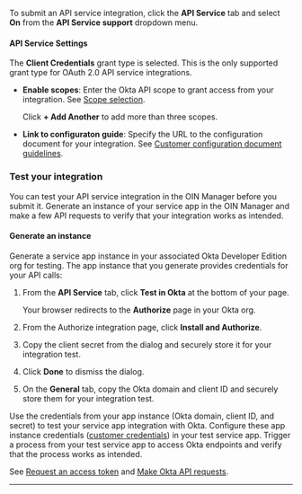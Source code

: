 To submit an API service integration, click the **API Service** tab and select **On** from the **API Service support** dropdown menu.

#### API Service Settings

The **Client Credentials** grant type is selected. This is the only supported grant type for OAuth 2.0 API service integrations.

* **Enable scopes**: Enter the Okta API scope to grant access from your integration. See [Scope selection](/docs/guides/build-api-integration/main/#scope-selection).

    Click **+ Add Another** to add more than three scopes.

* **Link to configuraton guide**: Specify the URL to the configuration document for your integration. See [Customer configuration document guidelines](/docs/guides/submit-app-prereq/main/#customer-configuration-document-guidelines).

### Test your integration

You can test your API service integration in the OIN Manager before you submit it. Generate an instance of your service app in the OIN Manager and make a few API requests to verify that your integration works as intended.

#### Generate an instance

Generate a service app instance in your associated Okta Developer Edition org for testing. The app instance that you generate provides credentials for your API calls:

1. From the **API Service** tab, click **Test in Okta** at the bottom of your page.

   Your browser redirects to the **Authorize** page in your Okta org.

1. From the Authorize integration page, click **Install and Authorize**.
1. Copy the client secret from the dialog and securely store it for your integration test.
1. Click **Done** to dismiss the dialog.
1. On the **General** tab, copy the Okta domain and client ID and securely store them for your integration test.

Use the credentials from your app instance (Okta domain, client ID, and secret) to test your service app integration with Okta. Configure these app instance credentials ([customer credentials](/docs/guides/build-api-integration/main/#save-customer-credentials)) in your test service app. Trigger a process from your test service app to access Okta endpoints and verify that the process works as intended.

See [Request an access token](/docs/guides/build-api-integration/main/#request-an-access-token) and [Make Okta API requests](/docs/guides/build-api-integration/main/#make-okta-api-requests).

---